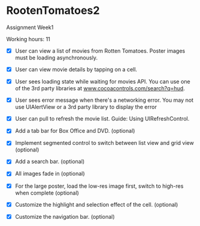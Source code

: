 # RootenTomatoes2
Assignment Week1

Working hours: 11


* [x]  User can view a list of movies from Rotten Tomatoes. Poster images must be loading asynchronously.
  
* [x]  User can view movie details by tapping on a cell.

* [x]  User sees loading state while waiting for movies API. You can use one of the 3rd party libraries at www.cocoacontrols.com/search?q=hud.

* [x]  User sees error message when there's a networking error. You may not use UIAlertView or a 3rd party library to display the error

* [x]  User can pull to refresh the movie list. Guide: Using UIRefreshControl.

* [x]  Add a tab bar for Box Office and DVD. (optional)
	
* [x]  Implement segmented control to switch between list view and grid view (optional)
	
* [x]  Add a search bar. (optional)
	
* [x]  All images fade in (optional)
	
* [x]  For the large poster, load the low-res image first, switch to high-res when complete (optional)
	
* [x]  Customize the highlight and selection effect of the cell. (optional)
	
* [x]  Customize the navigation bar. (optional)
